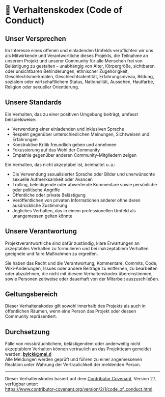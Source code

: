 # 📜 Verhaltenskodex (Code of Conduct)

## Unser Versprechen

Im Interesse eines offenen und einladenden Umfelds verpflichten wir uns als Mitwirkende und Verantwortliche dieses Projekts, die Teilnahme an unserem Projekt und unserer Community für alle Menschen frei von Belästigung zu gestalten 
– unabhängig von Alter, Körpergröße, sichtbaren oder unsichtbaren Behinderungen, ethnischer Zugehörigkeit, Geschlechtsmerkmalen, Geschlechtsidentität, Erfahrungsniveau, Bildung, sozialem oder wirtschaftlichem Status, Nationalität, Aussehen, Hautfarbe, Religion oder sexueller Orientierung.

## Unsere Standards

Ein Verhalten, das zu einer positiven Umgebung beiträgt, umfasst beispielsweise:

- Verwendung einer einladenden und inklusiven Sprache
- Respekt gegenüber unterschiedlichen Meinungen, Sichtweisen und Erfahrungen
- Konstruktive Kritik freundlich geben und annehmen
- Fokussierung auf das Wohl der Community
- Empathie gegenüber anderen Community-Mitgliedern zeigen

Ein Verhalten, das nicht akzeptabel ist, beinhaltet u. a.:

- Die Verwendung sexualisierter Sprache oder Bilder und unerwünschte sexuelle Aufmerksamkeit oder Avancen
- Trolling, beleidigende oder abwertende Kommentare sowie persönliche oder politische Angriffe
- Öffentliche oder private Belästigung
- Veröffentlichen von privaten Informationen anderer ohne deren ausdrückliche Zustimmung
- Jegliches Verhalten, das in einem professionellen Umfeld als unangemessen gelten könnte

## Unsere Verantwortung

Projektverantwortliche sind dafür zuständig, klare Erwartungen an akzeptables Verhalten zu formulieren und bei inakzeptablem Verhalten geeignete und faire Maßnahmen zu ergreifen.

Sie haben das Recht und die Verantwortung, Kommentare, Commits, Code, Wiki-Änderungen, Issues oder andere Beiträge zu entfernen, zu bearbeiten oder abzulehnen, die nicht mit diesem Verhaltenskodex übereinstimmen, sowie Personen zeitweise oder dauerhaft von der Mitarbeit auszuschließen.

## Geltungsbereich

Dieser Verhaltenskodex gilt sowohl innerhalb des Projekts als auch in öffentlichen Räumen, wenn eine Person das Projekt oder dessen Community repräsentiert.

## Durchsetzung

Fälle von missbräuchlichem, belästigendem oder anderweitig nicht akzeptablem Verhalten können vertraulich an das Projektteam gemeldet werden: **byicki@mai.d**  
Alle Meldungen werden geprüft und führen zu einer angemessenen Reaktion unter Wahrung der Vertraulichkeit der meldenden Person.

---

Dieser Verhaltenskodex basiert auf dem [Contributor Covenant][homepage], Version 2.1, verfügbar unter:  
https://www.contributor-covenant.org/version/2/1/code_of_conduct.html

[homepage]: https://www.contributor-covenant.org